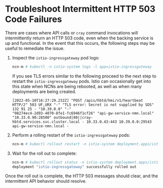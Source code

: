 # Troubleshoot Intermittent HTTP 503 Code Failures

There are cases where API calls or `cray` command invocations will intermittently return an HTTP 503 code, even when the backing service is up and functional.
In the event that this occurs, the following steps may be useful to remediate the issue.

1. Inspect the `istio-ingressgateway` pod logs:

   ```bash
   ncn-m # kubectl -n istio-system logs -l app=istio-ingressgateway
   ```

   If you see TLS errors similar to the following proceed to the next step to restart the `istio-ingressgateway` pods.
   Istio can occasionally get into this state when NCNs are being rebooted, as well as when many deployments are being created.

   ```text
   [2022-05-10T16:27:29.232Z] "POST /apis/hbtd/hmi/v1/heartbeat HTTP/2" 503 UF,URX "-" "TLS error: Secret is not supplied by SDS" 132 91 25 - "10.39.0.0" "-"
   "08274ec4-2d93-4070-8fe1-fc6946f1cf26" "api-gw-service-nmn.local" "10.33.0.90:28500" outbound|80||cray-hbtd.services.svc.cluster.local - 10.33.0.43:443 10.39.0.0:29543 api-gw-service-nmn.local -
   ```

1. Perform a rolling restart of the `istio-ingressgateway` pods:

   ```bash
   ncn-m # kubectl rollout restart -n istio-system deployment.apps/istio-ingressgateway
   ```

1. Wait for the roll out to complete:

   ```bash
   ncn-m # kubectl rollout status -n istio-system deployment.apps/istio-ingressgateway
   deployment "istio-ingressgateway" successfully rolled out
   ```

Once the roll out is complete, the HTTP 503 messages should clear, and the intermittent API behavior should resolve.
